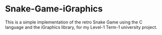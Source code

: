 # Snake-Game-iGraphics

This is a simple implementation of the retro Snake Game using the C language and the iGraphics library, for my Level-1 Term-1 university project.
